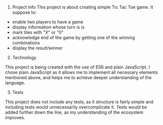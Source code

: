 1. Project info
This project is about creating simple Tic Tac Toe game.
It suppose to:
- enable  two players to have a game
- display information whose turn is is
- mark tiles with "X" or "0"
- acknowledge end of the game by getting one of the winning combinations
- display the result/winner

2. Technology

This project is being created with the use of ES6 and plain JavaScript. I chose plain JavaScript as it allows me to implement all necessary elements mentioned above, and helps me to achieve deeper understanding of the language.

3. Tests

This project does not include any tests, as it structure is fairly simple and including tests would unnecessarily overcomplicate it.
Tests would be added further down the line, as my understanding of the ecosystem improves.